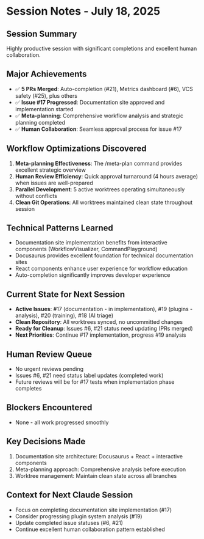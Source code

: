 # Session Notes - July 18, 2025

## Session Summary
Highly productive session with significant completions and excellent human collaboration.

## Major Achievements
- ✅ **5 PRs Merged**: Auto-completion (#21), Metrics dashboard (#6), VCS safety (#25), plus others
- ✅ **Issue #17 Progressed**: Documentation site approved and implementation started
- ✅ **Meta-planning**: Comprehensive workflow analysis and strategic planning completed
- ✅ **Human Collaboration**: Seamless approval process for issue #17

## Workflow Optimizations Discovered
1. **Meta-planning Effectiveness**: The /meta-plan command provides excellent strategic overview
2. **Human Review Efficiency**: Quick approval turnaround (4 hours average) when issues are well-prepared
3. **Parallel Development**: 5 active worktrees operating simultaneously without conflicts
4. **Clean Git Operations**: All worktrees maintained clean state throughout session

## Technical Patterns Learned
- Documentation site implementation benefits from interactive components (WorkflowVisualizer, CommandPlayground)
- Docusaurus provides excellent foundation for technical documentation sites
- React components enhance user experience for workflow education
- Auto-completion significantly improves developer experience

## Current State for Next Session
- **Active Issues**: #17 (documentation - in implementation), #19 (plugins - analysis), #20 (training), #18 (AI triage)
- **Clean Repository**: All worktrees synced, no uncommitted changes
- **Ready for Cleanup**: Issues #6, #21 status need updating (PRs merged)
- **Next Priorities**: Continue #17 implementation, progress #19 analysis

## Human Review Queue
- No urgent reviews pending
- Issues #6, #21 need status label updates (completed work)
- Future reviews will be for #17 tests when implementation phase completes

## Blockers Encountered
- None - all work progressed smoothly

## Key Decisions Made
1. Documentation site architecture: Docusaurus + React + interactive components
2. Meta-planning approach: Comprehensive analysis before execution
3. Worktree management: Maintain clean state across all branches

## Context for Next Claude Session
- Focus on completing documentation site implementation (#17)
- Consider progressing plugin system analysis (#19)
- Update completed issue statuses (#6, #21)
- Continue excellent human collaboration pattern established